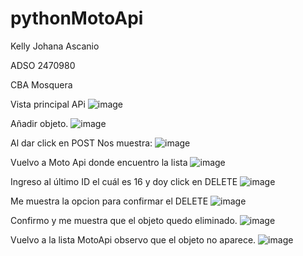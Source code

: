 # pythonMotoApi
Kelly Johana Ascanio 

ADSO 2470980

CBA Mosquera

Vista principal APi
![image](https://user-images.githubusercontent.com/101758695/208254736-5307fcc9-600e-4fa5-b1ec-1c45e6ee80f5.png)

Añadir objeto.
![image](https://user-images.githubusercontent.com/101758695/208254787-51428858-e1e3-40ad-886b-8550daa93a67.png)

Al dar click en POST Nos muestra:
![image](https://user-images.githubusercontent.com/101758695/208254822-d92d0886-5efe-4d7d-b841-90ff4a2e8e30.png)

Vuelvo a Moto Api donde encuentro la lista
![image](https://user-images.githubusercontent.com/101758695/208254873-43c53115-0a14-44e2-92d1-46a04f64526c.png)

Ingreso al último ID el cuál es 16 y doy click en DELETE
![image](https://user-images.githubusercontent.com/101758695/208254948-21e2db03-c4e8-4a47-a3e0-c21a469a12a1.png)

Me muestra la opcion para confirmar el DELETE
![image](https://user-images.githubusercontent.com/101758695/208255012-7d2b5fea-732c-45f4-997e-311210d8d3bc.png)

Confirmo y me muestra que el objeto quedo eliminado.
![image](https://user-images.githubusercontent.com/101758695/208255055-40f1c6df-0cd2-42ba-a90a-8b906c7a01e9.png)

Vuelvo a la lista MotoApi observo que el objeto no aparece.
![image](https://user-images.githubusercontent.com/101758695/208255097-3c630deb-78f2-45b5-9806-4272b61aeafd.png)


